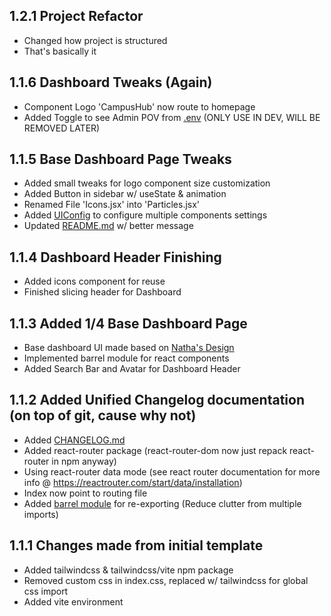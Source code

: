 ## 1.2.1 Project Refactor

-   Changed how project is structured
-   That's basically it

## 1.1.6 Dashboard Tweaks (Again)

-   Component Logo 'CampusHub' now route to homepage
-   Added Toggle to see Admin POV from [.env](.env.example) (ONLY USE IN DEV, WILL BE REMOVED LATER)

## 1.1.5 Base Dashboard Page Tweaks

-   Added small tweaks for logo component size customization
-   Added Button in sidebar w/ useState & animation
-   Renamed File 'Icons.jsx' into 'Particles.jsx'
-   Added [UIConfig](src/UIConfig.jsx) to configure multiple components settings
-   Updated [README.md](README.md) w/ better message

## 1.1.4 Dashboard Header Finishing

-   Added icons component for reuse
-   Finished slicing header for Dashboard

## 1.1.3 Added 1/4 Base Dashboard Page

-   Base dashboard UI made based on [Natha's Design](https://www.figma.com/design/LzB6oKLbkXXDNERQ0fJzJE/TBC?node-id=0-1&t=7BErKKXjAwJn26PZ-1)
-   Implemented barrel module for react components
-   Added Search Bar and Avatar for Dashboard Header

## 1.1.2 Added Unified Changelog documentation (on top of git, cause why not)

-   Added [CHANGELOG.md](CHANGELOG.md)
-   Added react-router package (react-router-dom now just repack react-router in npm anyway)
-   Using react-router data mode (see react router documentation for more info @ https://reactrouter.com/start/data/installation)
-   Index now point to routing file
-   Added [barrel module](src/Barrel.jsx) for re-exporting (Reduce clutter from multiple imports)

## 1.1.1 Changes made from initial template

-   Added tailwindcss & tailwindcss/vite npm package
-   Removed custom css in index.css, replaced w/ tailwindcss for global css import
-   Added vite environment
